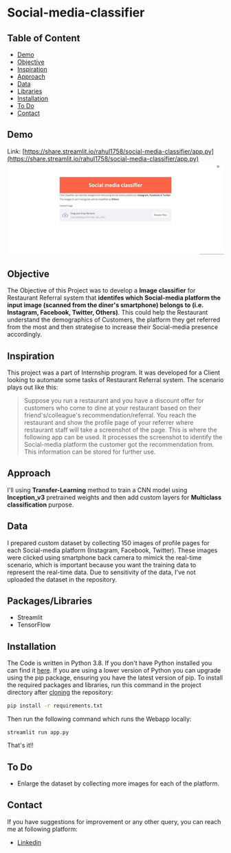 # Social-media-classifier

## Table of Content
  * [Demo](#demo)
  * [Objective](#objective)
  * [Inspiration](#inspiration)
  * [Approach](#approach)
  * [Data](#data)
  * [Libraries](#libraries)
  * [Installation](#installation)
  * [To Do](#to-do)
  * [Contact](#contact)

## Demo
Link: [https://share.streamlit.io/rahul1758/social-media-classifier/app.py](https://share.streamlit.io/rahul1758/social-media-classifier/app.py)
![](https://github.com/Rahul1758/Social-media-classifier/blob/master/img_readme/app_screenshot.jpg)

## Objective
The Objective of this Project was to develop a **Image classifier** for Restaurant Referral system that **identifes which Social-media platform the input image (scanned from the diner's smartphone) belongs to (i.e. Instagram, Facebook, Twitter, Others)**. This could help the Restaurant understand the demographics of Customers, the platform they get referred from the most and then strategise to increase their Social-media presence accordingly.

## Inspiration
This project was a part of Internship program. It was developed for a Client looking to automate some tasks of Restaurant Referral system. The scenario plays out like this:
> Suppose you run a restaurant and you have a discount offer for customers who come to dine at your restaurant based on their friend's/colleague's recommendation/referral. You reach the restaurant and show the profile page of your referrer where restaurant staff will take a screenshot of the page. This is where the following app can be used. It processes the screenshot to identify the Social-media platform the customer got the recommendation from. This information can be stored for further use.

## Approach
I'll using **Transfer-Learning** method to train a CNN model using **Inception_v3** pretrained weights and then add custom layers for **Multiclass classification** purpose.

## Data 
I prepared custom dataset by collecting 150 images of profile pages for each Social-media platform (Instagram, Facebook, Twitter). These images were clicked using smartphone back camera to mimick the real-time scenario, which is important because you want the training data to represent the real-time data. Due to sensitivity of the data, I've not uploaded the dataset in the repository.

## Packages/Libraries
* Streamlit
* TensorFlow

## Installation
The Code is written in Python 3.8. If you don't have Python installed you can find it [here](https://www.python.org/downloads/). If you are using a lower version of Python you can upgrade using the pip package, ensuring you have the latest version of pip. To install the required packages and libraries, run this command in the project directory after [cloning](https://www.howtogeek.com/451360/how-to-clone-a-github-repository/) the repository:
```bash
pip install -r requirements.txt
```
Then run the following command which runs the Webapp locally:
```
streamlit run app.py
```
That's it!!

## To Do
* Enlarge the dataset by collecting more images for each of the platform.

## Contact
If you have suggestions for improvement or any other query, you can reach me at following platform:
  * [Linkedin](https://www.linkedin.com/in/rahul-menon-515702a7/)
